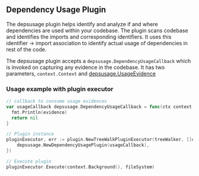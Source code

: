 ## Dependency Usage Plugin
The depsusage plugin helps identify and analyze if and where dependencies are used within your codebase. The plugin scans codebase and identifies the imports and corresponding identifiers. It uses this identifier -> import association to identify actual usage of dependencies in rest of the code.

The depsusage plugin accepts a `depsusage.DependencyUsageCallback` which is invoked on capturing any evidence in the codebase. It has two parameters, `context.Context` and [depsusage.UsageEvidence](usageevidence.md)


### Usage example with plugin executor
```go
// callback to consume usage evidences
var usageCallback depsusage.DependencyUsageCallback = func(ctx context.Context, evidence *depsusage.UsageEvidence) error {
  fmt.Println(evidence)
  return nil
}

// Plugin instance
pluginExecutor, err := plugin.NewTreeWalkPluginExecutor(treeWalker, []core.Plugin{
	depsusage.NewDependencyUsagePlugin(usageCallback),
})

// Execute plugin
pluginExecutor.Execute(context.Background(), fileSystem)

```

